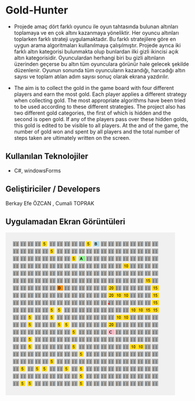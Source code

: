 # Gold-Hunter

- Projede amaç dört farklı oyuncu ile oyun tahtasında bulunan altınları toplamaya ve en çok altını kazanmaya yöneliktir. Her oyuncu altınları toplarken farklı strateji uygulamaktadır. Bu farklı stratejilere göre en uygun arama algoritmaları kullanılmaya çalışılmıştır. Projede ayrıca iki farklı altın kategorisi bulunmakta olup bunlardan ilki gizli ikincisi açık altın kategorisidir. Oyunculardan herhangi biri bu gizli altınların üzerinden geçerse bu altın tüm oyunculara görünür hale gelecek şekilde düzenlenir. Oyunun sonunda tüm oyuncuların kazandığı, harcadığı altın sayısı ve toplam atılan adım sayısı sonuç olarak ekrana yazdırılır.

- The aim is to collect the gold in the game board with four different players and earn the most gold. Each player applies a different strategy when collecting gold. The most appropriate algorithms have been tried to be used according to these different strategies. The project also has two different gold categories, the first of which is hidden and the second is open gold. If any of the players pass over these hidden golds, this gold is edited to be visible to all players. At the and of the game, the number of gold won and spent by all players and the total number of steps taken are ultimately written on the screen.

## Kullanılan Teknolojiler 
- C#, windowsForms

## Geliştiriciler / Developers 
Berkay Efe ÖZCAN , Cumali TOPRAK

## Uygulamadan Ekran Görüntüleri
![alt text](https://github.com/berkayefeozcan/Gold-Hunter/blob/main/ss/game.png)
